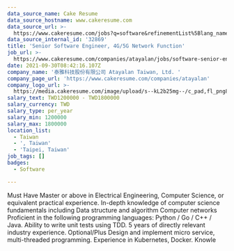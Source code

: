 ```yaml
---
data_source_name: Cake Resume
data_source_hostname: www.cakeresume.com
data_source_url: >-
  https://www.cakeresume.com/jobs?q=software&refinementList%5Blang_name%5D%5B0%5D=English&refinementList%5Bsalary_type%5D=per_year&range%5Bsalary_range%5D%5Bmin%5D=1000000&page=2
data_source_internal_id: '32869'
title: 'Senior Software Engineer, 4G/5G Network Function'
job_url: >-
  https://www.cakeresume.com/companies/atayalan/jobs/software-senior-engineer-4g-5g-network-function
date: 2021-09-30T08:42:16.107Z
company_name: '泰雅科技股份有限公司 Atayalan Taiwan, Ltd. '
company_page_url: 'https://www.cakeresume.com/companies/atayalan'
company_logo_url: >-
  https://media.cakeresume.com/image/upload/s--kL2b25mg--/c_pad,fl_png8,h_200,w_200/v1636437378/ycdd56x7chu49pqyjrpm.png
salary_text: TWD1200000 - TWD1800000
salary_currency: TWD
salary_type: per_year
salary_min: 1200000
salary_max: 1800000
location_list:
  - Taiwan
  - ', Taiwan'
  - 'Taipei, Taiwan'
job_tags: []
badges:
  - Software

---
```


Must Have Master or above in Electrical Engineering, Computer Science, or equivalent practical experience. In-depth knowledge of computer science fundamentals including Data structure and algorithm Computer networks Proficient in the following programming languages: Python / Go / C++ / Java. Ability to write unit tests using TDD. 5 years of directly relevant industry experience. Optional/Plus Design and implement micro service, multi-threaded programming. Experience in Kubernetes, Docker. Knowle
